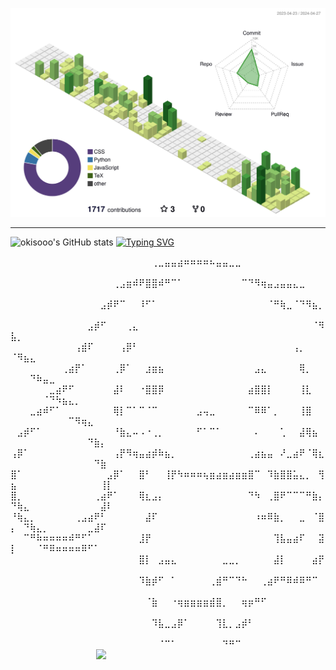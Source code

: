 ![](./profile-3d-contrib/profile-green-animate.svg)

---
![okisooo's GitHub stats](https://stats-six-kappa.vercel.app/api?username=okisooo&include_all_commits=true&show_icons=true&theme=buefy) [![Typing SVG](https://readme-typing-svg.demolab.com?font=Fira+Code&weight=900&size=25&duration=200&pause=200&color=850049&background=FFFFFF00&center=true&vCenter=true&random=false&width=200&height=200&lines=JavaScript;CSS;HTML;Python;C%23;C%2B%2B)](https://git.io/typing-svg)




⠀⠀⠀⠀⠀⠀⠀⠀⠀⠀⠀⠀⠀⠀⠀⠀⠀⠀⠀⠀⠀⠀⢀⣀⣤⣤⣴⠶⠶⠶⠶⠦⣤⣤⣀⣀⠀⠀⠀⠀⠀⠀⠀⠀⠀⠀⠀⠀⠀⠀⠀⠀⠀⠀⠀⠀⠀⠀⠀⠀⠀⠀⠀
⠀⠀⠀⠀⠀⠀⠀⠀⠀⠀⠀⠀⠀⠀⠀⠀⢀⣠⣶⠾⠟⣿⣿⠾⠛⠉⠁⠀⠀⠀⠀⠀⠀⠀⠀⠀⠉⠙⠻⢶⣤⣠⣤⣤⣄⣀⠀⠀⠀⠀⠀⠀⠀⠀⠀⠀⠀⠀⠀⠀⠀⠀⠀⠀⠀
⠀⠀⠀⠀⠀⠀⠀⠀⠀⠀⠀⠀⠀⠀⣠⡾⠟⠉⠀⠀⠸⠋⠁⠀⠀⠀⠀⠀⠀⠀⠀⠀⠀⠀⠀⠀⠀⠀⠀⠀⠈⠛⢷⣀⠈⠙⠻⣦⡀⠀⠀⠀⠀⠀⠀⠀⠀⠀⠀⠀⠀⠀⠀⠀⠀
⠀⠀⠀⠀⠀⠀⠀⠀⠀⠀⠀⠀⣠⡾⠋⠀⠀⠀⢀⣄⠀⠀⠀⠀⠀⠀⠀⠀⠀⠀⠀⠀⠀⠀⠀⠀⠀⠀⠀⠀⠀⠀⠀⠀⠀⠀⠀⠈⠻⣧⡀⠀⠀⠀⠀⠀⠀⠀⠀⠀⠀⠀⠀⠀⠀
⠀⠀⠀⠀⠀⠀⠀⠀⠀⠀⢠⣾⠏⠀⠀⠀⠀⢠⡿⠃⠀⠀⠀⠀⠀⠀⠀⠀⠀⠀⠀⠀⠀⠀⠀⠀⠀⠀⠀⠀⠀⠀⠀⠀⢠⡀⠀⠀⠀⠈⠻⣦⣄⠀⠀⠀⠀⠀⠀⠀⠀⠀⠀⠀⠀
⠀⠀⠀⠀⠀⠀⠀⠀⢀⣴⡟⠁⠀⠀⠀⠀⢀⡿⠁⠀⠀⣰⣶⣦⠀⠀⠀⠀⠀⠀⠀⠀⠀⠀⠀⠀⠀⠀⣠⣄⠀⠀⠀⠀⠀⢿⡀⠀⠀⠀⠀⠀⠙⠷⣤⣀⠀⠀⠀⠀⠀⠀⠀⠀⠀
⠀⠀⠀⠀⠀⠀⣀⣴⠟⠋⠀⠀⠀⠀⠀⠀⣼⠇⠀⠀⠐⣿⣿⡿⠀⠀⠀⠀⠀⠀⠀⠀⠀⠀⠀⠀⠀⣴⣿⣿⡇⠀⠀⠀⠀⢸⣇⠀⠀⠀⠀⠀⠀⠀⠈⠙⠳⣦⣄⡀⠀⠀⠀⠀⠀
⠀⠀⠀⣀⣴⠾⠋⠁⠀⠀⠀⠀⠀⠀⠀⠀⢿⡇⠉⠁⠉⠈⠉⠀⠀⠀⠀⠀⠀⣠⢤⣀⠀⠀⠀⠀⠀⠉⠿⠿⠁⡀⠀⠀⠀⢸⣿⠀⠀⠀⠀⠀⠀⠀⠀⠀⠀⠀⠉⠻⢶⣄⠀⠀⠀
⠀⣠⡾⠋⠁⠀⠀⠀⠀⠀⠀⠀⠀⠀⠀⠀⠘⣷⣄⠤⠠⠐⢀⡀⠀⠀⠀⠀⠀⠋⠁⠉⠁⠀⠀⠀⠀⠀⠄⠀⠀⠀⢁⠀⠀⣼⢿⣦⠀⠀⠀⠀⠀⠀⠀⠀⠀⠀⠀⠀⠀⠙⣷⡄⠀
⢠⡿⠁⠀⠀⠀⠀⠀⠀⠀⠀⠀⠀⠀⠀⠀⢠⡟⠻⢶⣤⣴⡾⠷⣦⡀⠀⠀⠀⠀⠀⠀⠀⠀⠀⠀⠀⢀⣴⣦⣤⠀⠜⣀⣴⠟⠈⢿⣆⠀⠀⠀⠀⠀⠀⠀⠀⠀⠀⠀⠀⠀⠙⣷⠀
⣿⠁⠀⠀⠀⠀⠀⠀⠀⠀⠀⠀⠀⠀⠀⣠⡿⠁⠀⠀⣿⠃⠀⠀⢸⡟⠳⠶⠶⠶⢦⣶⣴⣶⣴⣶⣶⣿⠉⠀⠹⣷⣿⣿⣥⣄⡀⠀⢻⣦⠀⠀⠀⠀⠀⠀⠀⠀⠀⠀⠀⠀⠀⢸⡇
⣿⡀⠀⠀⠀⠀⠀⠀⠀⠀⠀⠀⠀⢀⣴⠟⠁⠀⠀⠀⢿⣆⣠⡄⠀⠀⠀⠀⠀⠀⠀⠀⠀⠀⠀⠀⠀⠙⠳⠀⢀⣿⠟⠉⠉⠉⠛⣷⡄⠙⢷⣄⠀⠀⠀⠀⠀⠀⠀⠀⠀⠀⠀⣼⠇
⠘⢷⣄⡀⠀⠀⠀⠀⠀⠀⢀⣠⣴⠟⠃⠀⠀⠀⠀⠀⠀⣼⠏⠀⠀⠀⠀⠀⠀⠀⠀⠀⠀⠀⠀⠀⠀⠀⠰⠶⠿⣷⡀⠀⠀⣀⠀⠈⣿⡄⠀⠙⢷⣄⡀⠀⠀⠀⠀⠀⠀⣀⣼⠏⠀
⠀⠀⠉⠛⠷⠶⠶⠶⠶⠾⠛⠋⠁⠀⠀⠀⠀⠀⠀⠀⣸⡟⠀⠀⠀⠀⠀⠀⠀⠀⠀⠀⠀⠀⠀⠀⠀⠀⠀⠀⠀⢹⣧⣤⣴⠏⠀⠀⣽⡇⠀⠀⠀⠈⠛⠿⠶⠶⠶⠶⠿⠋⠁⠀⠀
⠀⠀⠀⠀⠀⠀⠀⠀⠀⠀⠀⠀⠀⠀⠀⠀⠀⠀⠀⠀⣿⡇⠀⣠⣤⣄⠀⠀⠀⠀⠀⠀⠀⣀⣀⡀⠀⠀⠀⠀⠀⣼⡇⠀⠀⠀⠀⣴⡟⠀⠀⠀⠀⠀⠀⠀⠀⠀⠀⠀⠀⠀⠀⠀⠀
⠀⠀⠀⠀⠀⠀⠀⠀⠀⠀⠀⠀⠀⠀⠀⠀⠀⠀⠀⠀⠹⣷⡾⠋⠀⠁⠀⠀⠀⠀⠀⢀⣾⠛⠉⠙⠓⠀⠀⢀⣴⠟⠛⠿⠾⠿⠛⠉⠀⠀⠀⠀⠀⠀⠀⠀⠀⠀⠀⠀⠀⠀⠀⠀⠀
⠀⠀⠀⠀⠀⠀⠀⠀⠀⠀⠀⠀⠀⠀⠀⠀⠀⠀⠀⠀⠀⠈⣷⠀⠀⠐⢶⣶⣶⣶⣶⣾⣿⡀⠀⠀⢶⡶⠛⠋⠀⠀⠀⠀⠀⠀⠀⠀⠀⠀⠀⠀⠀⠀⠀⠀⠀⠀⠀⠀⠀⠀⠀⠀⠀
⠀⠀⠀⠀⠀⠀⠀⠀⠀⠀⠀⠀⠀⠀⠀⠀⠀⠀⠀⠀⠀⠀⠹⣧⣀⣠⡿⠁⠀⠀⠀⠀⢹⣇⡀⣠⡾⠃⠀⠀⠀⠀⠀⠀⠀⠀⠀⠀⠀⠀⠀⠀⠀⠀⠀⠀⠀⠀⠀⠀⠀⠀⠀⠀⠀
⠀⠀⠀⠀⠀⠀⠀⠀⠀⠀⠀⠀⠀⠀⠀⠀⠀⠀⠀⠀⠀⠀⠀⠈⠉⠁⠀⠀⠀⠀⠀⠀⠀⠙⠛⠉⠀⠀⠀⠀⠀⠀⠀⠀⠀⠀⠀⠀⠀⠀⠀⠀⠀⠀⠀⠀⠀⠀⠀⠀⠀⠀
![](https://static.wikia.nocookie.net/sanrio/images/5/59/Cinnamoroll2Bbackground.webp/revision/latest/thumbnail/width/360/height/360?cb=20231016042440)⠀⠀⠀
